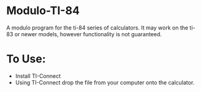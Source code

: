 # Modulo-TI-84
A modulo program for the ti-84 series of calculators.
It may work on the ti-83 or newer models, however functionality is not guaranteed.

# To Use:
 - Install TI-Connect
 - Using TI-Connect drop the file from your computer onto the calculator.
